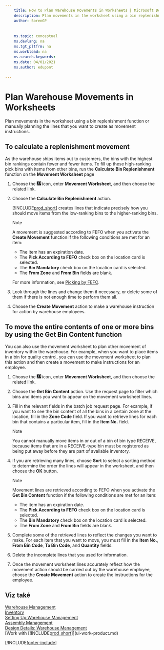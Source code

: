 ```yaml
---
    title: How to Plan Warehouse Movements in Worksheets | Microsoft Docs
    description: Plan movements in the worksheet using a bin replenishment function or manually planning the lines that you want to create as movement instructions.
    author: SorenGP


    ms.topic: conceptual
    ms.devlang: na
    ms.tgt_pltfrm: na
    ms.workload: na
    ms.search.keywords:
    ms.date: 04/01/2021
    ms.author: edupont

---
```

# Plan Warehouse Movements in Worksheets
Plan movements in the worksheet using a bin replenishment function or manually planning the lines that you want to create as movement instructions.

## To calculate a replenishment movement
As the warehouse ships items out to customers, the bins with the highest bin rankings contain fewer and fewer items. To fill up these high-ranking pick bins with items from other bins, run the **Calculate Bin Replenishment** function on the **Movement Worksheet** page

1. Choose the ![Lightbulb that opens the Tell Me feature.](media/ui-search/search_small.png "Tell me what you want to do") icon, enter **Movement Worksheet**, and then choose the related link.
2. Choose the **Calculate Bin Replenishment** action.

   [!INCLUDE[prod_short](includes/prod_short.md)] creates lines that indicate precisely how you should move items from the low-ranking bins to the higher-ranking bins.

   > [!NOTE]  
   > A movement is suggested according to FEFO when you activate the **Create Movement** function if the following conditions are met for an item:
   >
   > - The item has an expiration date.
   > - The **Pick According to FEFO** check box on the location card is selected.
   > - The **Bin Mandatory** check box on the location card is selected.
   > - The **From Zone** and **From Bin** fields are blank.

   For more information, see [Picking by FEFO](warehouse-picking-by-fefo.md).

3. Look through the lines and change them if necessary, or delete some of them if there is not enough time to perform them all.
4. Choose the **Create Movement** action to make a warehouse instruction for action by warehouse employees.

## To move the entire contents of one or more bins by using the Get Bin Content function
You can also use the movement worksheet to plan other movement of inventory within the warehouse. For example, when you want to place items in a bin for quality control, you can use the movement worksheet to plan this action and then create a movement to make instructions for an employee.

1. Choose the ![Lightbulb that opens the Tell Me feature.](media/ui-search/search_small.png "Tell me what you want to do") icon, enter **Movement Worksheet**, and then choose the related link.
2. Choose the **Get Bin Content** action. Use the request page to filter which bins and items you want to appear on the movement worksheet lines.
3. Fill in the relevant fields in the batch job request page. For example, if you want to see the bin content of all the bins in a certain zone at the location, fill in the **Zone Code** field. If you want to retrieve lines for each bin that contains a particular item, fill in the **Item No.** field.

   > [!NOTE]  
   > You cannot manually move items in or out of a bin of bin type RECEIVE, because items that are in a RECEIVE-type bin must be registered as being put away before they are part of available inventory.

4. If you are retrieving many lines, choose **Sort** to select a sorting method to determine the order the lines will appear in the worksheet, and then choose the **OK** button.

   > [!NOTE]  
   > Movement lines are retrieved according to FEFO when you activate the **Get Bin Content** function if the following conditions are met for an item:
   >
   > - The item has an expiration date.
   > - The **Pick According to FEFO** check box on the location card is selected.
   > - The **Bin Mandatory** check box on the location card is selected.
   > - The **From Zone** and **From Bin** fields are blank.

5. Complete some of the retrieved lines to reflect the changes you want to make. For each item that you want to move, you must fill in the **Item No.**, **From Bin Code**, **To Bin Code**, and **Quantity** fields.
6. Delete the incomplete lines that you used for information.
7. Once the movement worksheet lines accurately reflect how the movement action should be carried out by the warehouse employee, choose the **Create Movement** action to create the instructions for the employee.

## Viz také
[Warehouse Management](warehouse-manage-warehouse.md)  
[Inventory](inventory-manage-inventory.md)  
[Setting Up Warehouse Management](warehouse-setup-warehouse.md)     
[Assembly Management](assembly-assemble-items.md)    
[Design Details: Warehouse Management](design-details-warehouse-management.md)  
[Work with [!INCLUDE[prod_short](includes/prod_short.md)]](ui-work-product.md)


[!INCLUDE[footer-include](includes/footer-banner.md)]